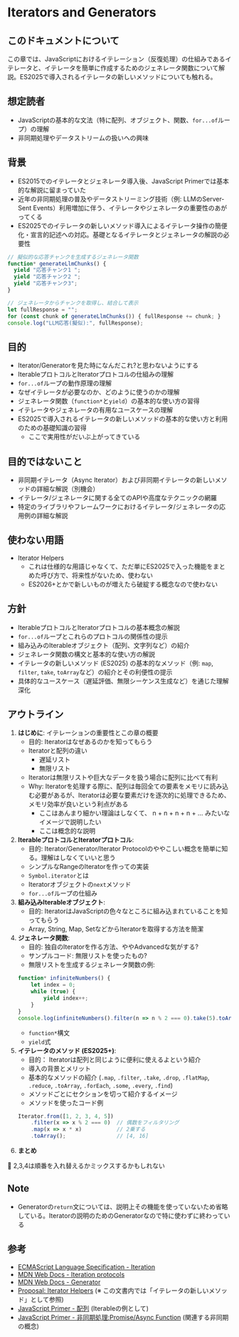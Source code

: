 # Iterators and Generators

## このドキュメントについて

<!-- イテレータとジェネレータの基本的な概念、使い方、および関連するプロトコルについて解説します。 -->

この章では、JavaScriptにおけるイテレーション（反復処理）の仕組みであるイテレータと、イテレータを簡単に作成するためのジェネレータ関数について解説。ES2025で導入されるイテレータの新しいメソッドについても触れる。

## 想定読者

<!-- JavaScript Primerの読者層をベースに、この章を読む上で必要な知識を記述 -->

- JavaScriptの基本的な文法（特に配列、オブジェクト、関数、`for...of`ループ）の理解
- 非同期処理やデータストリームの扱いへの興味

## 背景

<!-- なぜこの章を追加するのか、技術的な背景や必要性を記述 -->

- ES2015でのイテレータとジェネレータ導入後、JavaScript Primerでは基本的な解説に留まっていた
- 近年の非同期処理の普及やデータストリーミング技術（例: LLMのServer-Sent Events）利用増加に伴う、イテレータやジェネレータの重要性のあがってくる
- ES2025でのイテレータの新しいメソッド導入によるイテレータ操作の簡便化・宣言的記述への対応。基礎となるイテレータとジェネレータの解説の必要性

```js
// 擬似的な応答チャンクを生成するジェネレータ関数
function* generateLlmChunks() {
  yield "応答チャンク1 ";
  yield "応答チャンク2 ";
  yield "応答チャンク3";
}

// ジェネレータからチャンクを取得し、結合して表示
let fullResponse = "";
for (const chunk of generateLlmChunks()) { fullResponse += chunk; }
console.log("LLM応答(擬似):", fullResponse);
```

## 目的

<!-- この章を読むことで読者が何を学べるか、達成できることを記述 -->

- Iterator/Generatorを見た時になんだこれ?と思わないようにする
- IterableプロトコルとIteratorプロトコルの仕組みの理解
- `for...of`ループの動作原理の理解
- なぜイテレータが必要なのか、どのように使うのかの理解
- ジェネレータ関数（`function*`と`yield`）の基本的な使い方の習得
- イテレータやジェネレータの有用なユースケースの理解
- ES2025で導入されるイテレータの新しいメソッドの基本的な使い方と利用のための基礎知識の習得
    - ここで実用性がだいぶ上がってきている

## 目的ではないこと

<!-- この章で扱わない範囲を明確にする -->

- 非同期イテレータ（Async Iterator）および非同期イテレータの新しいメソッドの詳細な解説（別機会）
- イテレータ/ジェネレータに関する全てのAPIや高度なテクニックの網羅
- 特定のライブラリやフレームワークにおけるイテレータ/ジェネレータの応用例の詳細な解説

## 使わない用語

- Iterator Helpers
    - これは仕様的な用語じゃなくて、ただ単にES2025で入った機能をまとめた呼び方で、将来性がないため、使わない
    - ES2026+とかで新しいものが増えたら破綻する概念なので使わない

## 方針

<!-- どのような構成や順序で解説を進めるか -->

- IterableプロトコルとIteratorプロトコルの基本概念の解説
- `for...of`ループとこれらのプロトコルの関係性の提示
- 組み込みのIterableオブジェクト（配列、文字列など）の紹介
- ジェネレータ関数の構文と基本的な使い方の解説
- イテレータの新しいメソッド (ES2025) の基本的なメソッド（例: `map`, `filter`, `take`, `toArray`など）の紹介とその利便性の提示
- 具体的なユースケース（遅延評価、無限シーケンス生成など）を通じた理解深化

## アウトライン
<!-- 章全体の構成案 -->

1.  **はじめに**: イテレーションの重要性とこの章の概要
    - 目的: Iteratorはなぜあるのかを知ってもらう
    - Iteratorと配列の違い
       - 遅延リスト
       - 無限リスト
    - Iteratorは無限リストや巨大なデータを扱う場合に配列に比べて有利
    - Why: Iteratorを処理する際に、配列は毎回全ての要素をメモリに読み込む必要があるが、Iteratorは必要な要素だけを逐次的に処理できるため、メモリ効率が良いという利点がある
      - ここはあんまり細かい理論はしなくて、 n + n + n + n + ... みたいなイメージで説明したい
      - ここは概念的な説明
2.  **IterableプロトコルとIteratorプロトコル**:
    - 目的: Iterator/Generator/Iterator Protocolのややこしい概念を簡単に知る。理解はしなくていいと思う
    - シンプルなRangeのIteratorを作っての実装
    - `Symbol.iterator`とは
    - Iteratorオブジェクトの`next`メソッド
    - `for...of`ループの仕組み
3.  **組み込みIterableオブジェクト**:
    - 目的: IteratorはJavaScriptの色々なところに組み込まれていることを知ってもらう
    - Array, String, Map, SetなどからIteratorを取得する方法を簡潔
4.  **ジェネレータ関数**:
    - 目的: 独自のIteratorを作る方法、ややAdvancedな気がする?
    - サンプルコード: 無限リストを使ったもの?
    - 無限リストを生成するジェネレータ関数の例:
    ```js
    function* infiniteNumbers() {
        let index = 0;
        while (true) {
            yield index++;
        }
    }
    console.log(infiniteNumbers().filter(n => n % 2 === 0).take(5).toArray()); // [0, 2, 4, 6, 8]
    ```
    - `function*`構文
    - `yield`式
5.  **イテレータのメソッド (ES2025+)**:
    - 目的： Iteratorは配列と同じように便利に使えるよという紹介
    - 導入の背景とメリット
    - 基本的なメソッドの紹介 (`.map`, `.filter`, `.take`, `.drop`, `.flatMap`, `.reduce`, `.toArray`, `.forEach`, `.some`, `.every`, `.find`)
    - メソッドごとにセクションを切って紹介するイメージ
    - メソッドを使ったコード例
    ```js
    Iterator.from([1, 2, 3, 4, 5])  
        .filter(x => x % 2 === 0)  // 偶数をフィルタリング  
        .map(x => x * x)           // 2乗する  
        .toArray();                // [4, 16]
    ```
6.  **まとめ**

:memo: 2,3,4は順番を入れ替えるかミックスするかもしれない

## Note

- Generatorの`return`文については、説明上その機能を使っていないため省略している。Iteratorの説明のためのGeneratorなので特に使わずに終わっている

## 参考

<!-- 関連する仕様やドキュメントへのリンク -->

- [ECMAScript Language Specification - Iteration](https://tc39.es/ecma262/#sec-iteration)
- [MDN Web Docs - Iteration protocols](https://developer.mozilla.org/ja/docs/Web/JavaScript/Reference/Iteration_protocols)
- [MDN Web Docs - Generator](https://developer.mozilla.org/ja/docs/Web/JavaScript/Reference/Global_Objects/Generator)
- [Proposal: Iterator Helpers](https://github.com/tc39/proposal-iterator-helpers) (※ この文書内では「イテレータの新しいメソッド」として参照)
- [JavaScript Primer - 配列](https://jsprimer.net/basic/array/) (Iterableの例として)
- [JavaScript Primer - 非同期処理:Promise/Async Function](https://jsprimer.net/basic/async/) (関連する非同期の概念)
